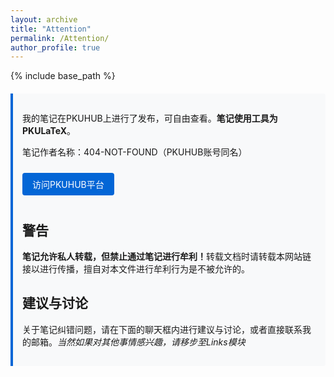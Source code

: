 ```yaml
---
layout: archive
title: "Attention"
permalink: /Attention/  
author_profile: true
---
```

{% include base_path %}

<style>
.notice-box {
  background: #f8f9fa;
  border-left: 4px solid #0366d6;
  padding: 15px;
  margin: 20px 0;
  border-radius: 0 4px 4px 0;
}
.download-btn {
  display: inline-block;
  padding: 8px 16px;
  background: #0366d6;
  color: white;
  border-radius: 4px;
  text-decoration: none;
  margin: 10px 0;
  transition: background 0.3s;
}
.download-btn:hover {
  background: #0550a8;
}
</style>

<div class="notice-box">
  <p>我的笔记在PKUHUB上进行了发布，可自由查看。<strong>笔记使用工具为PKULaTeX</strong>。</p>
  <p>笔记作者名称：404-NOT-FOUND（PKUHUB账号同名）</p>
  <a href="https://pkuhub.cn/" class="download-btn">访问PKUHUB平台</a>

  <h2>警告</h2>
  <p><strong>笔记允许私人转载，但禁止通过笔记进行牟利！</strong>转载文档时请转载本网站链接以进行传播，擅自对本文件进行牟利行为是不被允许的。</p>

  <h2>建议与讨论</h2>
  <p>关于笔记纠错问题，请在下面的聊天框内进行建议与讨论，或者直接联系我的邮箱。<em>当然如果对其他事情感兴趣，请移步至Links模块</em></p>
  
  <!-- Giscus 评论系统嵌入 -->
  <script src="https://giscus.app/client.js"
          data-repo="KirbyKingLove/KirbyKingLove.github.io"
          data-repo-id="R_kgDOOz-ERg"
          data-category="Announcements"
          data-category-id="DIC_kwDOOz-ERs4Cq4Oj"
          data-mapping="pathname"
          data-strict="0"
          data-reactions-enabled="1"
          data-emit-metadata="0"
          data-input-position="bottom"
          data-theme="light"
          data-lang="zh-CN"
          crossorigin="anonymous"
          async>
  </script>
</div>